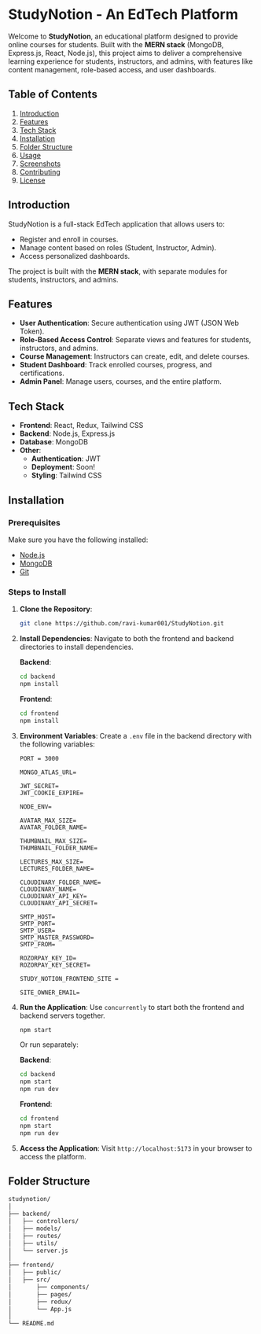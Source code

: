 # StudyNotion - An EdTech Platform

Welcome to **StudyNotion**, an educational platform designed to provide online courses for students. Built with the **MERN stack** (MongoDB, Express.js, React, Node.js), this project aims to deliver a comprehensive learning experience for students, instructors, and admins, with features like content management, role-based access, and user dashboards.

## Table of Contents

1. [Introduction](#introduction)
2. [Features](#features)
3. [Tech Stack](#tech-stack)
4. [Installation](#installation)
5. [Folder Structure](#folder-structure)
6. [Usage](#usage)
7. [Screenshots](#screenshots)
8. [Contributing](#contributing)
9. [License](#license)

## Introduction

StudyNotion is a full-stack EdTech application that allows users to:
- Register and enroll in courses.
- Manage content based on roles (Student, Instructor, Admin).
- Access personalized dashboards.

The project is built with the **MERN stack**, with separate modules for students, instructors, and admins.

## Features

- **User Authentication**: Secure authentication using JWT (JSON Web Token).
- **Role-Based Access Control**: Separate views and features for students, instructors, and admins.
- **Course Management**: Instructors can create, edit, and delete courses.
- **Student Dashboard**: Track enrolled courses, progress, and certifications.
- **Admin Panel**: Manage users, courses, and the entire platform.

## Tech Stack

- **Frontend**: React, Redux, Tailwind CSS
- **Backend**: Node.js, Express.js
- **Database**: MongoDB
- **Other**:
  - **Authentication**: JWT
  - **Deployment**: Soon!
  - **Styling**: Tailwind CSS

## Installation

### Prerequisites

Make sure you have the following installed:
- [Node.js](https://nodejs.org/)
- [MongoDB](https://www.mongodb.com/)
- [Git](https://git-scm.com/)

### Steps to Install

1. **Clone the Repository**:
    ```sh
    git clone https://github.com/ravi-kumar001/StudyNotion.git
    ```

2. **Install Dependencies**:
    Navigate to both the frontend and backend directories to install dependencies.

    **Backend**:
    ```sh
    cd backend
    npm install
    ```

    **Frontend**:
    ```sh
    cd frontend
    npm install
    ```

3. **Environment Variables**:
    Create a `.env` file in the backend directory with the following variables:

    ```env
    PORT = 3000

    MONGO_ATLAS_URL=

    JWT_SECRET=
    JWT_COOKIE_EXPIRE=

    NODE_ENV=

    AVATAR_MAX_SIZE=
    AVATAR_FOLDER_NAME=

    THUMBNAIL_MAX_SIZE=
    THUMBNAIL_FOLDER_NAME=

    LECTURES_MAX_SIZE=
    LECTURES_FOLDER_NAME=

    CLOUDINARY_FOLDER_NAME=
    CLOUDINARY_NAME=
    CLOUDINARY_API_KEY=
    CLOUDINARY_API_SECRET=

    SMTP_HOST=
    SMTP_PORT=
    SMTP_USER=
    SMTP_MASTER_PASSWORD=
    SMTP_FROM=

    ROZORPAY_KEY_ID=
    ROZORPAY_KEY_SECRET=

    STUDY_NOTION_FRONTEND_SITE =

    SITE_OWNER_EMAIL=
    ```

4. **Run the Application**:
    Use `concurrently` to start both the frontend and backend servers together.

    ```sh
    npm start
    ```

    Or run separately:

    **Backend**:
    ```sh
    cd backend
    npm start
    npm run dev
    ```

    **Frontend**:
    ```sh
    cd frontend
    npm start
    npm run dev
    ```

5. **Access the Application**:
    Visit `http://localhost:5173` in your browser to access the platform.

## Folder Structure

```sh
studynotion/
│
├── backend/
│   ├── controllers/
│   ├── models/
│   ├── routes/
│   ├── utils/
│   └── server.js
│
├── frontend/
│   ├── public/
│   ├── src/
│       ├── components/
│       ├── pages/
│       ├── redux/
│       └── App.js
│
└── README.md
